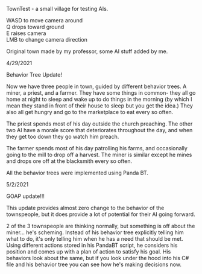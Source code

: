 TownTest - a small village for testing AIs.

WASD to move camera around  
Q drops toward ground  
E raises camera  
LMB to change camera direction  
  
Original town made by my professor, some AI stuff added by me. 

4/29/2021

Behavior Tree Update!

Now we have three people in town, guided by different behavior trees.
A miner, a priest, and a farmer. They have some things in common-
they all go home at night to sleep and wake up to do things in the morning
(by which I mean they stand in front of their house to sleep but you get 
the idea.) They also all get hungry and go to the marketplace to eat every
so often. 

The priest spends most of his day outside the church preaching. The other two
AI have a morale score that deteriorates throughout the day, and when they get
too down they go watch him preach. 

The farmer spends most of his day patrolling his farms, and occasionally going
to the mill to drop off a harvest. The miner is similar except he mines and drops
ore off at the blacksmith every so often.

All the behavior trees were implemented using Panda BT.

5/2/2021

GOAP update!!!

This update provides almost zero change to the behavior of the townspeople, but
it does provide a lot of potential for their AI going forward. 

2 of the 3 townspeople are thinking normally, but something is off about the miner...
he's scheming. Instead of his behavior tree explicitly telling him what to do, it's 
only telling him when he has a need that should be met. Using different actions stored
in his PandaBT script, he considers his position and comes up with a plan of action
to satisfy his goal. His behaviors look about the same, but if you look under the hood
into his C# file and his behavior tree you can see how he's making decisions now.
